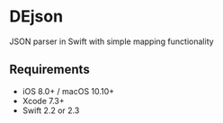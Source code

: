 # DEjson

JSON parser in Swift with simple mapping functionality

## Requirements

- iOS 8.0+ / macOS 10.10+
- Xcode 7.3+
- Swift 2.2 or 2.3

